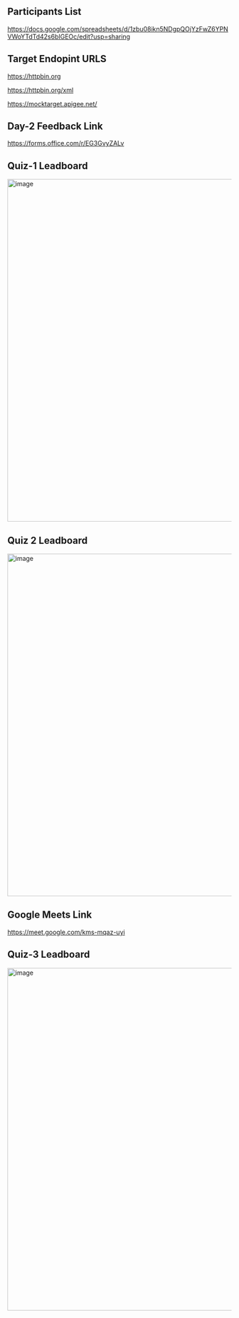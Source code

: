 ## Participants List

https://docs.google.com/spreadsheets/d/1zbu08ikn5NDgpQOjYzFwZ6YPNVWoYTdTd42s6bIGEOc/edit?usp=sharing

## Target Endopint URLS

https://httpbin.org

https://httpbin.org/xml

https://mocktarget.apigee.net/

## Day-2 Feedback Link

https://forms.office.com/r/EG3GvyZALv

## Quiz-1 Leadboard
<img width="1366" height="768" alt="image" src="https://github.com/user-attachments/assets/cd3fa500-5288-4908-8adc-c362a01e3299" />

## Quiz 2 Leadboard

<img width="1366" height="768" alt="image" src="https://github.com/user-attachments/assets/2d591388-ad91-434f-91b1-146c7928e804" />


## Google Meets Link

https://meet.google.com/kms-mqaz-uyi

## Quiz-3 Leadboard

<img width="1366" height="768" alt="image" src="https://github.com/user-attachments/assets/a52321af-266d-4914-8091-03fb5c8dce2b" />




